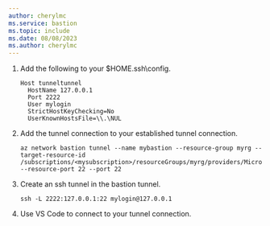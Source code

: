 ```yaml
---
author: cherylmc
ms.service: bastion
ms.topic: include
ms.date: 08/08/2023
ms.author: cherylmc
---
```


1. Add the following to your $HOME\.ssh\config.

   ```azurecli
   Host tunneltunnel
     HostName 127.0.0.1
     Port 2222
     User mylogin
     StrictHostKeyChecking=No
     UserKnownHostsFile=\\.\NUL
   ```

1. Add the tunnel connection to your established tunnel connection.

   ```azurecli
   az network bastion tunnel --name mybastion --resource-group myrg --target-resource-id /subscriptions/<mysubscription>/resourceGroups/myrg/providers/Microsoft.Compute/virtualMachines/myvm --resource-port 22 --port 22
   ```

1. Create an ssh tunnel in the bastion tunnel.

   ```azurecli
   ssh -L 2222:127.0.0.1:22 mylogin@127.0.0.1
   ```

1. Use VS Code to connect to your tunnel connection.